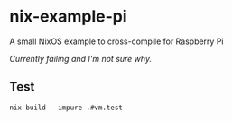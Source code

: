 # nix-example-pi

A small NixOS example to cross-compile for Raspberry Pi

_Currently failing and I'm not sure why._

## Test

```shell
nix build --impure .#vm.test
```
